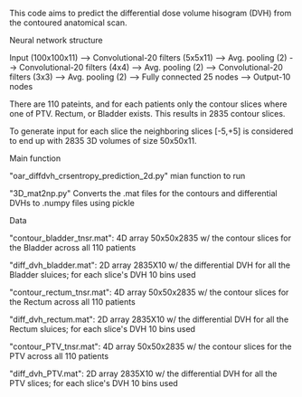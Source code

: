 This code aims to predict the differential dose volume hisogram (DVH) from the contoured anatomical scan.

Neural network structure

Input (100x100x11) --> Convolutional-20 filters (5x5x11) --> Avg. pooling (2) --> Convolutional-20 filters (4x4) --> Avg. pooling (2) --> Convolutional-20 filters (3x3) --> Avg. pooling (2) --> Fully connected 25 nodes --> Output-10 nodes


There are 110 pateints, and for each patients only the contour slices where one of PTV. Rectum, or Bladder exists. This results in 2835 contour slices. 

To generate input for each slice the neighboring slices [-5,+5] is considered to end up with 2835 3D volumes of size 50x50x11.



Main function

"oar_diffdvh_crsentropy_prediction_2d.py" 
mian function to run

"3D_mat2np.py"
Converts the .mat files for the contours and differential DVHs to .numpy files using pickle

Data

"contour_bladder_tnsr.mat": 4D array 50x50x2835 w/ the contour slices for the Bladder across all 110 patients

"diff_dvh_bladder.mat": 2D array 2835X10 w/ the differential DVH for all the Bladder sluices; for each slice's DVH 10 bins used

"contour_rectum_tnsr.mat": 4D array 50x50x2835 w/ the contour slices for the Rectum across all 110 patients

"diff_dvh_rectum.mat": 2D array 2835X10 w/ the differential DVH for all the Rectum sluices; for each slice's DVH 10 bins used

"contour_PTV_tnsr.mat": 4D array 50x50x2835 w/ the contour slices for the PTV across all 110 patients

"diff_dvh_PTV.mat": 2D array 2835X10 w/ the differential DVH for all the PTV slices; for each slice's DVH 10 bins used
